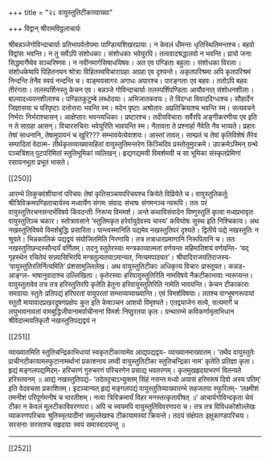 +++
title = "२८ वायुस्तुतिटीकाव्याख्या"

+++
विद्वान् श्रीरामविठ्ठलाचार्यः

श्रीबन्नञ्जेगोविन्दाचार्याः प्रतिभापर्वतोपमाः पाण्डित्यशिखरप्रायाः। न 
केवलं धीमन्तः धृतिस्थितिमन्तश्च। बहवो विद्वांसः भवन्ति। न तु सर्वेऽपि 
संशोधकाः। संशोधकाः भवेयुरपि। तत्ववादश्रद्धालवो न भवन्ति।
प्रायो जनाः सिद्धमार्गेष्वेव सञ्चरिष्णवः। न नवीनमार्गसिषाधयिषवः। 
अत एव पण्डिताः बहुलाः। संशोधका विरलाः। संशोधकेष्वपि पिहितनयन 
श्रोत्राः विहितस्वविचाराग्रहाः अग्रहा एव दृश्यन्ते।
अकृतपरिश्रमा अपि कृतपरिश्रमं निन्दन्ति तेनैव स्वयं नन्दन्ति च।
वाङ्मयसागरः अगाधः अपारश्च। पारङ्गताः एव बहवः। ततोऽपि बहवः 
तीरंगताः। तलस्पर्शिनस्तु केचन एव।
बन्नञ्जे गोविन्दाचार्याः तलस्पर्शिपण्डिताः आयौवनात् संशोधनशीलाः। 
बाल्यादध्ययनशीलाश्च। पण्डितकुटुम्बे लब्धोदयाः। अभिजातकवयः। ते 
विदग्धा विवाददिग्धाश्च। सौहार्देन जिज्ञासया च परिपृष्टाः दत्तोत्तराः भवन्ति 
स्म। मदेन पृष्टाः अश्रोतारः अप्रतिक्रियाश्च भवन्ति स्म। सत्यवचने निर्भराः 
निर्भराश्चासन्। आक्षेप्तारः भवन्त्यधिकाः। प्रष्टारश्च। तदीयविचाराः सर्वैरपि 
अङ्गीकरणीया एव इति न ते साग्रहा आसन्। विचाररुचिराः भवेयुरिति 
भावयन्ति  स्म।  नैतावता  ते  प्रश्नार्हा  नैवेति  नैव  भाव्यते।  प्रहारः  तेषां 
साधनानि, तेषामुपायनं च खुरि??? सम्भावयेत्येवाशयः।
आस्तां तावत्। साम्प्रतं च तेषां कृतिविशेषं तैरेव सम्पादितां वेदात्म-
तीर्थकृतव्याख्यासहितां वायुस्तुतिमन्तरेण किञ्चिदिव प्रस्तोतुमुपक्रमे।
उपक्रमेऽस्मिन् ग्रन्थे पञ्चत्रिंशत् पुटपरिमितां स्तुतिभूमिकां व्यलिखन्। 
हृद्यगद्यमयी विमर्शमयी च सा भूमिका संस्कृतप्रेमिणां रसायनभूता प्रभूतं 
भासते।

[[250]]

आरम्भे  लिकुचवंशीयानां  परिचयः  तेषां  कृतिसञ्चयपरिचयश्च  क्रियेते 
विव्रियेते च। वायुस्तुतिकर्तुः श्रीत्रिविक्रमपण्डिताचार्यस्य मध्वार्येण संगमः 
संवादः संभाषः संगमनञ्च न्यरूपि।
ततः परं वायुस्तुतिरचनसन्दर्भविषये किंवदन्तीः निरूप्य विममर्श। अन्ते 
कथाविसंवादेन  विष्णुस्तुतिं  कृत्वा  मध्वप्रभावृतः  वायुस्तुतिञ्च  चकार। 
स्तोत्रावसाने  ‘स्तुतिमकृत  हरेर्वायुदेवस्य  चास्य’  कविघोषः  सुस्थ  इति 
निश्चिकाय।
अथ नखस्तुतिविषये विमर्शबुद्धिः प्रसारिता। पान्त्वस्मानिति पद्यमेव 
नखस्तुतिपरं दृश्यते। द्वितीये पद्ये नखस्तुतिः न श्रूयते। भिन्नकालिकं पद्यद्वयं 
संयोजितमिति निरणायि। तत्र तत्राधारप्रमाणानि निरूपितानि च।
ततः नखस्तुतिछन्दस्सौन्दर्यं वर्णितम्। तदनु स्तुतेरस्याः मन्त्रकाव्यात्मतां 
वर्णयन्तः महिमातिशयं वर्णयन्ति- ‘यद् गृहस्थेन रचितेयं सन्न्यासिभिरपि 
मन्त्रतुल्यतयाऽमान्यत,  नित्यमपाठ्यत’।  श्रीवादिराजयतिराजस्य- 
‘वायुस्तुतिरतिर्नित्यमिति’ प्रंशसामुल्लिलेख।
अथ वायुस्तुतिटीकाः अधिकृत्य विचारः प्रास्तूयत। कन्नड-आङ्ग्ल-
भाषानुवादाश्च उल्लिखिताः।
कृतेरस्याः हरिवायुस्तुतिरिति नामविषये नैकटीकाभावाः न्यरूप्यन्त। 
वायुस्तुतावेव तत्र तत्र हरिस्तुतिरपि कृतेति हेतुना हरिवायुस्तुतिरिति नामेति 
भावयन्ति। केचन टीकाकाराः समग्रायाः स्तुतेः प्रतिपद्यं हरिपरतां वायुपरतां 
सम्भाव्यव्याख्यान्ति। एवं विमर्शविषयाः।
ततश्च  वाग्भूषणरूपायां  स्तुतौ  मायावादप्रखरदूषणप्रक्षेपः  कुत  इति 
केषाञ्चन आशयो विमृश्यते। एतद्व्याजेन सत्ये, सत्यमार्गे च लघुभावनावतां 
वामबुद्धिजीवानामर्वाचीनानां विमर्शः निष्ठुरतया कृतः।
ग्रन्थारम्भे कविकर्णामृताभिधान श्रीवेदात्मयतिकृतौ नखस्तुतिपद्यद्वयं न 

[[251]]

व्याख्यातमिति  स्तुतिचन्द्रिकाभिधायां  स्वकृतटीकायामेव  आद्यपद्यद्वय-
व्याख्यानमाख्यातम्।
‘तथैव  वायुस्तुतेः  प्राचीनटीकायामस्फुटानामर्थानां  प्रकाशनाय  लघ्वी 
वायुस्तुतिटीका स्तुतिचन्द्रिका नाम’ कृतेति प्रतिज्ञा कृता।
हृद्यं मङ्गलपद्यमिदम्-
हरिचरणं गुरुचरणं परिचरणेन प्रसाद्य भवतरणम्। 
कृतमुखहृदयाभरणं वितन्यते हरिस्तवनम् ॥
आद्यं नखस्तुतिपद्यं- ‘तदेतदृचाऽभ्युक्तम् सिंहं नसन्त मध्वो अयासं 
हरिमरूषं दिवो अस्य पतिम्’ इति वेदवचसा प्रकाशितम्।
इदञ्चान्यत् हृद्यं मङ्गलपद्यं वायुस्तुतिव्याख्यारम्भे सहजतया स्फुरितम्-
‘लक्ष्मीशं तमनीशं परिपूर्णमनीषं च भारतीशम्। 
नत्वा त्रिविक्रमार्यं विहर मनस्तत्कृतावीषत् ॥’
आचार्यगोविन्दकृता चेयं टीका न केवलं मूलटीकाविवरणपरा। अपि च 
स्वयमपि  वायुस्तुतिविवरणपरा  च।  तत्र  तत्र  विविधकोशोल्लेखः 
व्याकरणपरिचयः श्रुतिस्मृत्यादीनां समुल्लेखश्च टीकायामस्यां क्रियन्ते।
तदयं संक्षेपतः इक्षुकाण्डपरिचयः। सरसनाः सरसाश्च सहृदयाः स्वयं 
समास्वादयन्तु ॥ 
****

[[252]]
